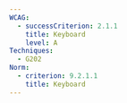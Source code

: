 ```yaml
---
WCAG:
  - successCriterion: 2.1.1
    title: Keyboard
    level: A
Techniques:
  - G202
Norm:
  - criterion: 9.2.1.1
    title: Keyboard
---
```

